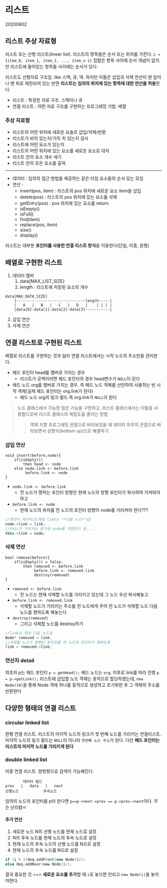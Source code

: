# 리스트

20200802

## 리스트 추상 자료형

리스트 또는 선형 리스트(linear list). 리스트의 항목들은 순서 또는 위치를 가진다.
`L = {item_0, item_1, item_2, ..., item_n-1}`
집합은 항목 사이에 순서 개념이 없지만 리스트에 들어있는 항목들 사이에는 순서가 있다.

리스트도 선형자료 구조임. like 스택, 큐, 덱. 하지만 이들은 삽입과 삭제 연산이 맨 앞이나 맨 뒤로 제한되어 있는 반면 **리스트는 임의의 위치에 있는 항목에 대한 연산을 허용**한다.

* 리스트 : 특정한 자료 구조. 스택이나 큐
* 연결 리스트 : 어떤 자료 구조를 구현하는 프로그래밍 기법. 배열

### 추상 자료형

* 리스트의 어떤 위치에 새로운 요솔르 삽입/삭제/반환
* 리스트가 비어 있는지/가득 차 있는지 검사
* 리스트에 어떤 요소가 있는지
* 리스트의 어떤 위치에 있는 요소를 새로운 요소로 대치
* 리스트 안의 요소 개수 세기
* 리스트 안의 모든 요소를 출력
***
* 데이터 : 임의의 접근 방법을 제공하는 같은 타임 요소들의 순서 있는 모임
* 연산 :
    * insert(pos, item) : 리스트의 pos 위치에 새로운 요소 item을 삽입
    * delete(pos) : 리스트의 pos 위치에 있는 요소를 삭제
    * getEntry(pos) : pos 위치에 있는 요소를 return
    * isEmpty()
    * isFull()
    * find(item)
    * replace(pos, item)
    * size()
    * display()

리스트는 대부분 **포인터를 사용한 연결 리스트 방식**을 이용한다(단일, 이중, 원형)

## 배열로 구현한 리스트

1. 데이터 멤버
    1. data\[MAX_LIST_SIZE]
    2. length : 리스트에 저장된 요소의 개수

```
data[MAX_DATA_SIZE]
    |-------------------------------length-----|
    |   A   |   B   |   C   |   D   |    | | | |
    |data[0]-data[1]-data[2]-data[3]-----------|
```

2. 삽입 연산
3. 삭제 연산

## 연결 리스트로 구현된 리스트

배열로 리스트를 구현하는 것과 달리 연결 리스트에서는 시작 노드의 주소만을 관리한다.

* 헤드 포인터 head를 멤버로 가지는 경우
    * 리스트가 공백이라면 헤드 포인터의 경우 head변수가 `NULL`이 된다
* 헤드 노드 org를 멤버로 가지는 경우. 즉 헤드 노드 객체를 선언하여 사용하는 빈 시작 객체(실제 헤드 포인터는 org.link가 된다)
    * 헤드 노드 org의 링크 필드 즉 org.link가 `NULL`이 된다


> 노드 클래스에서 가능한 많은 기능을 구현하고, 리스트 클래스에서는 이들을 사용함으로써 리스트 클래스의 복잡도를 줄이는 방법 
>> 객체 지향 프로그래밍 관점으로 바라보았을 때 데이터 위주의 관점으로 바라보면서 상향식(bottom up)으로 해결하기

### 삽입 연산

```
void insert(before,node){
    if(isEmpty())
        then head <- node
    else node.link <- before.link
         before.link <- node
}
```
* `node.link <- before.link`
    * 전 노드가 향하는 포인터 방향은 현재 노드의 방향 포인터가 복사하여 가져와야 하고
* `before.link <- node`
    * 현재 노드의 위치를 전 노드의 포인터 방향이 node를 가리켜야 한다???

```cpp
//포인터 복사이고(제발 link는 **다음 노드**임)
node->link = link;
//this가 가리키는 링크에 node를 저장한다 임....
this->link = node;
```

### 삭제 연산

```
bool remove(before){
    if(isEmpty()) = false;
        then removed <- before.link
             before.link <- removed.link
             destroy(removed)
}
```
* `removed <- before.link`
    * 전 노드는 현재 삭제할 노드를 가리키고 있는데 그 노드 우선 복사해놓고
* `before.link <- removed.link`
    * 삭제할 노드가 가리키는 주소를 전 노드에게 주어 전 노드가 삭제할 노드 다음 노드를 향하도록 해놓는다
* `destroy(removed)`
    * 그리고 삭제할 노드를 destroy하기
  
```cpp
//link는 항상 다음 노드임
Node* removed = link;
//삭제될 노드가 향했던 포인트를 전 노드의 포인터가 향하도록
link = removed->link;
```

### 연산자 detail

최초의 p는 헤드 포인터 `p = getHead();` 헤드 노드는 `org`. 이후로 link를 따라 진행 `p = p->getLink();`
리스트에 삽입할 노드 객체는 동적으로 할당하였는데, `new Node(10)`을 통해 Node 객체 하나를 동적으로 생성하고 초기화한 후 그 객체의 주소를 반환한다

## 다양한 형태의 연결 리스트

### circular linked list

원형 연결 리스트. 리스트의 마지막 노드의 링크가 첫 번째 노드를 가리키는 연결리스트. 마지막 노드의 링크 필드는 `NULL`이 아니라 `첫번째 노드 주소`가 된다.
다만 **헤드 포인터는 리스트의 마지막 노드를 가리키게 된다**

### double linked list

이중 연결 리스트. 양방향으로 검색이 가능해진다.
```
        데이터 필드
prev   |   data   |   next
선행노드           후속노드
```
임의의 노드의 포인터를 p라 한다면 `p==p->next->prev == p->prev->next`이다. 무슨 난리람ㅠ

#### 추가 연산

1. 새로운 노드 N의 선행 노드를 현재 노드로 설정
2. N의 후속 노드를 현재 노드의 후속 노드로 설정
3. 현재 노드의 후속 노드의 선행 노드를 N으로 설정
4. 현재 노드의 후속 노드를 N으로 설정

```cpp
if (i % 2)deq.addFront(new Node(i));
else deq.addRear(new Node(i));
```
결국 중요한 것 ==> **새로운 요소를 추가**할 때 `i`로 놓으면 안되고 `new Node(i)`을 놓아야한다.
